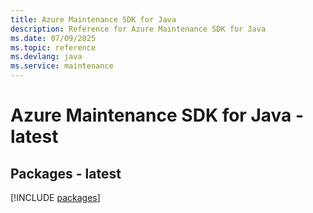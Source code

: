 ```yaml
---
title: Azure Maintenance SDK for Java
description: Reference for Azure Maintenance SDK for Java
ms.date: 07/09/2025
ms.topic: reference
ms.devlang: java
ms.service: maintenance
---
```

# Azure Maintenance SDK for Java - latest
## Packages - latest
[!INCLUDE [packages](maintenance-index.md)]